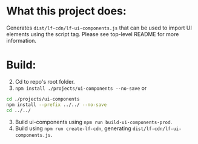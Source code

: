 # What this project does: 
Generates `dist/lf-cdn/lf-ui-components.js` that can be used to import UI elements using the script tag. Please see top-level README for more information.

# Build: 
2. Cd to repo's root folder.
2. `npm install ./projects/ui-components --no-save` or 
```sh
cd ./projects/ui-components
npm install --prefix ../../ --no-save
cd ../../
```
3. Build ui-components using `npm run build-ui-components-prod`.
4. Build using `npm run create-lf-cdn`, generating `dist/lf-cdn/lf-ui-components.js`.


